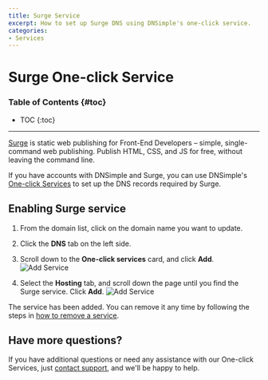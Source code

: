 ```yaml
---
title: Surge Service
excerpt: How to set up Surge DNS using DNSimple's one-click service.
categories:
- Services
---
```


# Surge One-click Service

### Table of Contents {#toc}

* TOC
{:toc}

---

[Surge](http://surge.sh) is static web publishing for Front-End Developers – simple, single-command web publishing. Publish HTML, CSS, and JS for free, without leaving the command line.

If you have accounts with DNSimple and Surge, you can use DNSimple's [One-click Services](/categories/services/) to set up the DNS records required by Surge.

## Enabling Surge service

1. From the domain list, click on the domain name you want to update.
1. Click the **DNS** tab on the left side.
1. Scroll down to the **One-click services** card, and click **Add**.
    ![Add Service](/files/services-webflow.png)

1. Select the **Hosting** tab, and scroll down the page until you find the Surge service. Click **Add**.
    ![Add Service](/files/services-surge.png)

The service has been added. You can remove it any time by following the steps in [how to remove a service](/articles/services/#removing-services).

## Have more questions?

If you have additional questions or need any assistance with our One-click Services, just [contact support](https://dnsimple.com/feedback), and we'll be happy to help.
